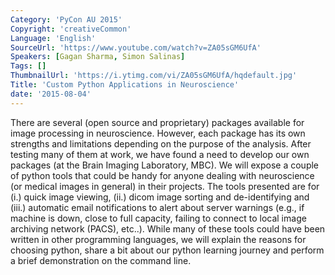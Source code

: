 ```yaml
---
Category: 'PyCon AU 2015'
Copyright: 'creativeCommon'
Language: 'English'
SourceUrl: 'https://www.youtube.com/watch?v=ZA05sGM6UfA'
Speakers: [Gagan Sharma, Simon Salinas]
Tags: []
ThumbnailUrl: 'https://i.ytimg.com/vi/ZA05sGM6UfA/hqdefault.jpg'
Title: 'Custom Python Applications in Neuroscience'
date: '2015-08-04'
---
```

There are several (open source and proprietary) packages available for image processing in neuroscience. However, each package has its own strengths and limitations depending on the purpose of the analysis. After testing many of them at work, we have found a need to develop our own packages (at the Brain Imaging Laboratory, MBC). We will expose a couple of python tools that could be handy for anyone dealing with neuroscience (or medical images in general) in their projects. The tools presented are for (i.) quick image viewing, (ii.) dicom image sorting and de-identifying and (iii.) automatic email notifications to alert about server warnings (e.g., if machine is down, close to full capacity, failing to connect to local image archiving network (PACS), etc..). While many of these tools could have been written in other programming languages, we will explain the reasons for choosing python, share a bit about our python learning journey and perform a brief demonstration on the command line.

